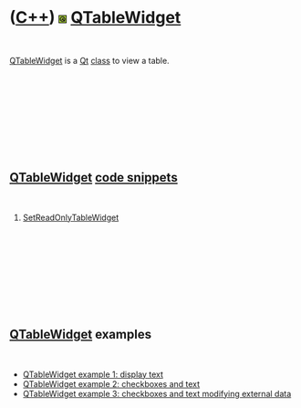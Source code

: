 
 

 

 

 

 

([C++](Cpp.md)) ![Qt](PicQt.png) [QTableWidget](CppQTableWidget.md)
=====================================================================

 

[QTableWidget](CppQTableWidget.md) is a [Qt](CppQt.md)
[class](CppClass.md) to view a table.

 

 

 

 

 

[QTableWidget](CppQTableWidget.md) [code snippets](CppCodeSnippets.md)
------------------------------------------------------------------------

 

1.  [SetReadOnlyTableWidget](CppSetReadOnlyTableWidget.md)

 

 

 

 

 

[QTableWidget](CppQTableWidget.md) examples
--------------------------------------------

 

-   [QTableWidget example 1: display text](CppQTableWidgetExample1.md)
-   [QTableWidget example 2: checkboxes and
    text](CppQTableWidgetExample2.md)
-   [QTableWidget example 3: checkboxes and text modifying external
    data](CppQTableWidgetExample3.md)

 

 

 

 

 

 

